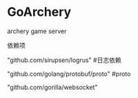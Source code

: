 # GoArchery
archery game server

依赖项

"github.com/sirupsen/logrus" #日志依赖

"github.com/golang/protobuf/proto" #proto

"github.com/gorilla/websocket"
